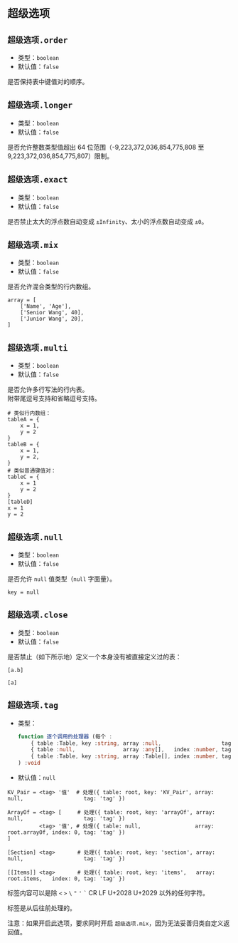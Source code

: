﻿
`超级选项`
==========

`超级选项.order`
----------------

*   类型：`boolean`
*   默认值：`false`

是否保持表中键值对的顺序。

`超级选项.longer`
-----------------

*   类型：`boolean`
*   默认值：`false`

是否允许整数类型值超出 64 位范围（-9,223,372,036,854,775,808 至 9,223,372,036,854,775,807）限制。

`超级选项.exact`
----------------

*   类型：`boolean`
*   默认值：`false`

是否禁止太大的浮点数自动变成 `±Infinity`、太小的浮点数自动变成 `±0`。

`超级选项.mix`
--------------

*   类型：`boolean`
*   默认值：`false`

是否允许混合类型的行内数组。

```
array = [
    ['Name', 'Age'],
    ['Senior Wang', 40],
    ['Junior Wang', 20],
]
```

`超级选项.multi`
----------------

*   类型：`boolean`
*   默认值：`false`

是否允许多行写法的行内表。  
附带尾逗号支持和省略逗号支持。

```
# 类似行内数组：
tableA = {
    x = 1,
    y = 2
}
tableB = {
    x = 1,
    y = 2,
}
# 类似普通键值对：
tableC = {
    x = 1
    y = 2
}
[tableD]
x = 1
y = 2
```

`超级选项.null`
---------------

*   类型：`boolean`
*   默认值：`false`

是否允许 `null` 值类型（`null` 字面量）。

```
key = null
```

`超级选项.close`
----------------

*   类型：`boolean`
*   默认值：`false`

是否禁止（如下所示地）定义一个本身没有被直接定义过的表：

```
[a.b]

[a]
```

`超级选项.tag`
--------------

*   类型：
    ```typescript
    function 逐个调用的处理器 (每个 :
        { table :Table, key :string, array :null,                   tag :string } |
        { table :null,               array :any[],   index :number, tag :string } |
        { table :Table, key :string, array :Table[], index :number, tag :string }
    ) :void
    ```
*   默认值：`null`

```
KV_Pair = <tag> '值'  # 处理({ table: root, key: 'KV_Pair', array: null,                   tag: 'tag' })

ArrayOf = <tag> [     # 处理({ table: root, key: 'arrayOf', array: null,                   tag: 'tag' })
          <tag> '值', # 处理({ table: null,                 array: root.arrayOf, index: 0, tag: 'tag' })
]

[Section] <tag>       # 处理({ table: root, key: 'section', array: null,                   tag: 'tag' })

[[Items]] <tag>       # 处理({ table: root, key: 'items',   array: root.items,   index: 0, tag: 'tag' })
```

标签内容可以是除 `<` `>` <code>&#92;</code> `"` `'` <code>&#96;</code> CR LF U+2028 U+2029 以外的任何字符。

标签是从后往前处理的。

注意：如果开启此选项，要求同时开启 `超级选项.mix`，因为无法妥善归类自定义返回值。

